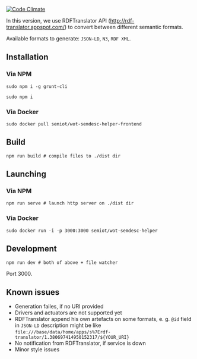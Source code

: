 [![Code Climate](https://codeclimate.com/github/semiotproject/wot-semdesc-helper/badges/gpa.svg)](https://codeclimate.com/github/semiotproject/wot-semdesc-helper)

In this version, we use RDFTranslator API (http://rdf-translator.appspot.com/) to convert between different semantic formats.

Available formats to generate: `JSON-LD`, `N3`, `RDF XML`.

## Installation

### Via NPM

```
sudo npm i -g grunt-cli

sudo npm i
```

### Via Docker

```
sudo docker pull semiot/wot-semdesc-helper-frontend
```

## Build

```
npm run build # compile files to ./dist dir
```

## Launching

### Via NPM

```
npm run serve # launch http server on ./dist dir
```

### Via Docker 

```
sudo docker run -i -p 3000:3000 semiot/wot-semdesc-helper
```

## Development

```
npm run dev # both of above + file watcher
```

Port 3000.

## Known issues

* Generation failes, if no URI provided
* Drivers and actuators are not supported yet
* RDFTranslator append his own artefacts on some formats, e. g. `@id` field in `JSON-LD` description might be like `file:///base/data/home/apps/s%7Erdf-translator/1.380697414950152317/${YOUR_URI}`
* No notification from RDFTranslator, if service is down
* Minor style issues
